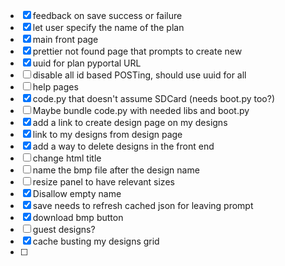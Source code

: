 - [x] feedback on save success or failure
- [x] let user specify the name of the plan
- [x] main front page
- [x] prettier not found page that prompts to create new
- [x] uuid for plan pyportal URL 
- [ ] disable all id based POSTing, should use uuid for all
- [ ] help pages
- [x] code.py that doesn't assume SDCard (needs boot.py too?)
- [ ] Maybe bundle code.py with needed libs and boot.py
- [x] add a link to create design page on my designs
- [x] link to my designs from design page
- [x] add a way to delete designs in the front end
- [ ] change html title
- [ ] name the bmp file after the design name
- [ ] resize panel to have relevant sizes
- [x] Disallow empty name
- [x] save needs to refresh cached json for leaving prompt
- [x] download bmp button
- [ ] guest designs?
- [x] cache busting my designs grid
- [ ] 




